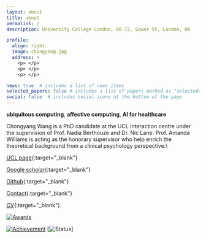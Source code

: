 ```yaml
---
layout: about
title: about
permalink: /
description: University College London, 66-72, Gower St, London, UK

profile:
  align: right
  image: chongyang.jpg 
  address: >
    <p> </p>
    <p> </p>
    <p> </p>

news: true  # includes a list of news items
selected_papers: false # includes a list of papers marked as "selected={true}"
social: false  # includes social icons at the bottom of the page
---
```

**ubiquitous computing**, **affective computing**, **AI for healthcare** 

Chongyang Wang is a PhD candidate at the UCL interaction centre under the supervision of Prof. Nadia Berthouze and Dr. Nic Lane. Prof. Amanda Williams is acting as the honorary supervisor who help enrich the theoretical background from a clinical psychology perspective.\\
<!-- His main research focus is on ubiquitous and affective computing for healthcare applications. He was awarded two prestigious scholarships from UCL to carry out his PhD studies on the topic of developing new body sensing technology to support chronic pain physical rehabilitation. -->

[UCL page](https://uclic.ucl.ac.uk/people/chongyang-wang){:target="\_blank"}

[Google scholar](https://scholar.google.com/citations?user=H7VBxLgAAAAJ&hl=en){:target="\_blank"}

[Github](https://github.com/Mvrjustid){:target="\_blank"}

[Contact](mailto:chongyang.wang.17@ucl.ac.uk){:target="\_blank"}

[CV](/assets/pdf/ChongyangWang_CV.pdf){:target="\_blank"}

[![Awards](https://img.shields.io/badge/Awards-UCL%20ORS--GRS-blueviolet?style=flat-square&logo=Unacademy)](https://www.ucl.ac.uk/economics/study/postgraduate/funding/funding/ucl-research-scholarships-grs-and-ors)
<!-- [![Citation](https://img.shields.io/badge/Google%20scholar%20citation-%3E250-4682B4?style=flat-square&logo=Google-Scholar)](https://scholar.google.com/citations?user=H7VBxLgAAAAJ&hl=en) -->
[![Achievement](https://img.shields.io/badge/Milestone-1st%20IMWUT-FF8C00?style=flat-square&logo=Google-Keep)](https://github.com/Mvrjustid/IMWUT-Hierarchical-HAR-PBD)
[![Status](https://img.shields.io/badge/Status-Completing%20PhD-1E90FF?style=flat-square&logo=Clockify)]
